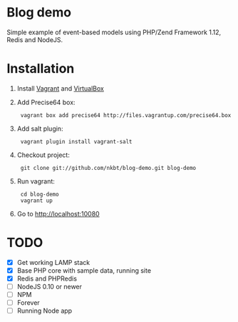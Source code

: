 Blog demo
====

Simple example of event-based models using PHP/Zend Framework 1.12, Redis and NodeJS.

Installation
====

1. Install [Vagrant](http://www.vagrantup.com/) and [VirtualBox](https://www.virtualbox.org/)
2. Add Precise64 box:

        vagrant box add precise64 http://files.vagrantup.com/precise64.box
    
3. Add salt plugin:

        vagrant plugin install vagrant-salt
    
4. Checkout project:
    
        git clone git://github.com/nkbt/blog-demo.git blog-demo

5. Run vagrant:

        cd blog-demo
        vagrant up
    
6. Go to [http://localhost:10080](http://localhost:10080)


TODO
====

- [x] Get working LAMP stack
- [x] Base PHP core with sample data, running site
- [x] Redis and PHPRedis
- [ ] NodeJS 0.10 or newer
- [ ] NPM
- [ ] Forever
- [ ] Running Node app
